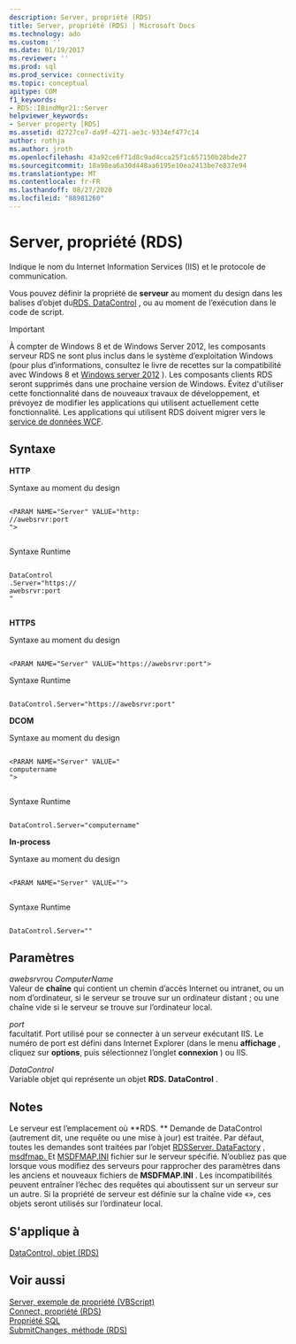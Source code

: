 ```yaml
---
description: Server, propriété (RDS)
title: Server, propriété (RDS) | Microsoft Docs
ms.technology: ado
ms.custom: ''
ms.date: 01/19/2017
ms.reviewer: ''
ms.prod: sql
ms.prod_service: connectivity
ms.topic: conceptual
apitype: COM
f1_keywords:
- RDS::IBindMgr21::Server
helpviewer_keywords:
- Server property [RDS]
ms.assetid: d2727ce7-da9f-4271-ae3c-9334ef477c14
author: rothja
ms.author: jroth
ms.openlocfilehash: 43a92ce6f71d8c9ad4cca25f1c657150b28bde27
ms.sourcegitcommit: 18a98ea6a30d448aa6195e10ea2413be7e837e94
ms.translationtype: MT
ms.contentlocale: fr-FR
ms.lasthandoff: 08/27/2020
ms.locfileid: "88981260"
---
```

# <a name="server-property-rds"></a>Server, propriété (RDS)
Indique le nom du Internet Information Services (IIS) et le protocole de communication.  
  
 Vous pouvez définir la propriété de **serveur** au moment du design dans les balises d’objet du[RDS. DataControl](./datacontrol-object-rds.md) , ou au moment de l’exécution dans le code de script.  
  
> [!IMPORTANT]
>  À compter de Windows 8 et de Windows Server 2012, les composants serveur RDS ne sont plus inclus dans le système d’exploitation Windows (pour plus d’informations, consultez le livre de recettes sur la compatibilité avec Windows 8 et [Windows server 2012](https://www.microsoft.com/download/details.aspx?id=27416) ). Les composants clients RDS seront supprimés dans une prochaine version de Windows. Évitez d'utiliser cette fonctionnalité dans de nouveaux travaux de développement, et prévoyez de modifier les applications qui utilisent actuellement cette fonctionnalité. Les applications qui utilisent RDS doivent migrer vers le [service de données WCF](https://go.microsoft.com/fwlink/?LinkId=199565).  
  
## <a name="syntax"></a>Syntaxe  
 **HTTP**  
  
 Syntaxe au moment du design  
  
```  
  
<PARAM NAME="Server" VALUE="http:  
//awebsrvr:port  
">  
  
```  
  
 Syntaxe Runtime  
  
```  
  
DataControl  
.Server="https://  
awebsrvr:port  
"  
  
```  
  
 **HTTPS**  
  
 Syntaxe au moment du design  
  
```  
  
<PARAM NAME="Server" VALUE="https://awebsrvr:port">  
```  
  
 Syntaxe Runtime  
  
```  
  
DataControl.Server="https://awebsrvr:port"  
```  
  
 **DCOM**  
  
 Syntaxe au moment du design  
  
```  
  
<PARAM NAME="Server" VALUE="  
computername  
">  
  
```  
  
 Syntaxe Runtime  
  
```  
  
DataControl.Server="computername"  
```  
  
 **In-process**  
  
 Syntaxe au moment du design  
  
```  
  
<PARAM NAME="Server" VALUE="">  
  
```  
  
 Syntaxe Runtime  
  
```  
  
DataControl.Server=""  
```  
  
## <a name="parameters"></a>Paramètres  
 *awebsrvr*ou *ComputerName*  
 Valeur de **chaîne** qui contient un chemin d’accès Internet ou intranet, ou un nom d’ordinateur, si le serveur se trouve sur un ordinateur distant ; ou une chaîne vide si le serveur se trouve sur l’ordinateur local.  
  
 *port*  
 facultatif. Port utilisé pour se connecter à un serveur exécutant IIS. Le numéro de port est défini dans Internet Explorer (dans le menu **affichage** , cliquez sur **options**, puis sélectionnez l’onglet **connexion** ) ou IIS.  
  
 *DataControl*  
 Variable objet qui représente un objet **RDS. DataControl** .  
  
## <a name="remarks"></a>Notes  
 Le serveur est l’emplacement où **RDS. ** Demande de DataControl (autrement dit, une requête ou une mise à jour) est traitée. Par défaut, toutes les demandes sont traitées par l’objet [RDSServer. DataFactory](./datafactory-object-rdsserver.md) , [msdfmap. ](../../guide/remote-data-service/datafactory-customization.md) Et [MSDFMAP.INI](../../guide/remote-data-service/understanding-the-customization-file.md) fichier sur le serveur spécifié. N’oubliez pas que lorsque vous modifiez des serveurs pour rapprocher des paramètres dans les anciens et nouveaux fichiers de **MSDFMAP.INI** . Les incompatibilités peuvent entraîner l’échec des requêtes qui aboutissent sur un serveur sur un autre. Si la propriété de serveur est définie sur la chaîne vide «», ces objets seront utilisés sur l’ordinateur local.  
  
## <a name="applies-to"></a>S'applique à  
 [DataControl, objet (RDS)](./datacontrol-object-rds.md)  
  
## <a name="see-also"></a>Voir aussi  
 [Server, exemple de propriété (VBScript)](./server-property-example-vbscript.md)   
 [Connect, propriété (RDS)](./connect-property-rds.md)   
 [Propriété SQL](./sql-property.md)   
 [SubmitChanges, méthode (RDS)](./submitchanges-method-rds.md)